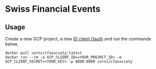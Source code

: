 # Swiss Financial Events

## Usage

Create a new GCP project, a new [ID client Oauth](https://console.cloud.google.com/apis/credentials) and run the commands below.

```text
docker pull corni/cfasociety:latest
docker run --rm -e GCP_CLIENT_ID=<YOUR_PROJRCT_ID> -e GCP_CLIENT_SECRET=<YOUR_KEY> -p 8080:8080 corni/cfasociety
```


